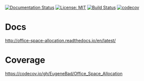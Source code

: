 [![Documentation Status](https://readthedocs.org/projects/office-space-allocation/badge/?version=latest)](http://office-space-allocation.readthedocs.io/en/latest/?badge=latest) 
[![License: MIT](https://img.shields.io/badge/License-MIT-yellow.svg)](https://opensource.org/licenses/MIT)
[![Build Status](https://travis-ci.org/EugeneBad/Office_Space_Allocation.svg?branch=master)](https://travis-ci.org/EugeneBad/Office_Space_Allocation)
[![codecov](https://codecov.io/gh/EugeneBad/Office_Space_Allocation/branch/master/graph/badge.svg)](https://codecov.io/gh/EugeneBad/Office_Space_Allocation)
# Docs
http://office-space-allocation.readthedocs.io/en/latest/
# Coverage
https://codecov.io/gh/EugeneBad/Office_Space_Allocation
